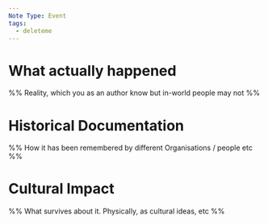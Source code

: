 ```yaml
---
Note Type: Event
tags:
  - deleteme
---
```

# What actually happened
%% Reality, which you as an author know but in-world people may not %%

# Historical Documentation
%% How it has been remembered by different Organisations / people etc %%

# Cultural Impact
%% What survives about it. Physically, as cultural ideas, etc %%
